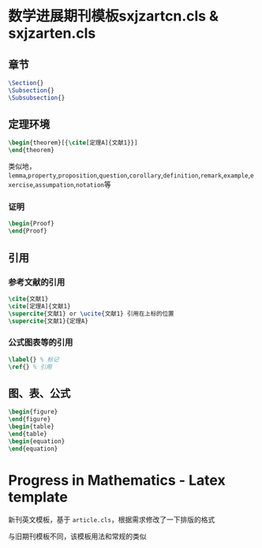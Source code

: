 # 数学进展期刊模板sxjzartcn.cls  & sxjzarten.cls
## 章节
```latex
\Section{}
\Subsection{}
\Subsubsection{}
```
## 定理环境
```latex
\begin{theorem}[{\cite[定理A]{文献1}}]
\end{theorem}
```
类似地，`lemma`,`property`,`proposition`,`question`,`corollary`,`definition`,`remark`,`example`,`exercise`,`assumpation`,`notation`等

### 证明
```latex
\begin{Proof}
\end{Proof}
```

## 引用
### 参考文献的引用
```latex
\cite{文献1}
\cite[定理A]{文献1}
\supercite{文献1} or \ucite{文献1} 引用在上标的位置
\supercite{文献1}{定理A}
```

### 公式图表等的引用
```latex
\label{} % 标记
\ref{} % 引用
```

## 图、表、公式
```latex
\begin{figure}
\end{figure}
\begin{table}
\end{table}
\begin{equation}
\end{equation}
```

# Progress in Mathematics - Latex template
新刊英文模板，基于 `article.cls`，根据需求修改了一下排版的格式

与旧期刊模板不同，该模板用法和常规的类似
